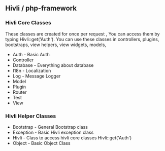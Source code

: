 ## Hivli / php-framework

### Hivli Core Classes
These classes are created for once per request , You can access them by typing Hivli::get('Auth'). You can use these classes in controllers, plugins, bootstraps, view helpers, view widgets, models, 

* Auth - Basic Auth
* Controller 
* Database - Everything about database
* I18n - Localization 
* Log - Message Logger
* Model
* Plugin
* Router
* Test
* View

### Hivli Helper Classes

* Bootstrap - General Bootstrap class
* Exception - Basic Hivli exception class
* Hivli - Class to access hivli core classes Hivli::get('Auth')
* Object - Basic Object Class

